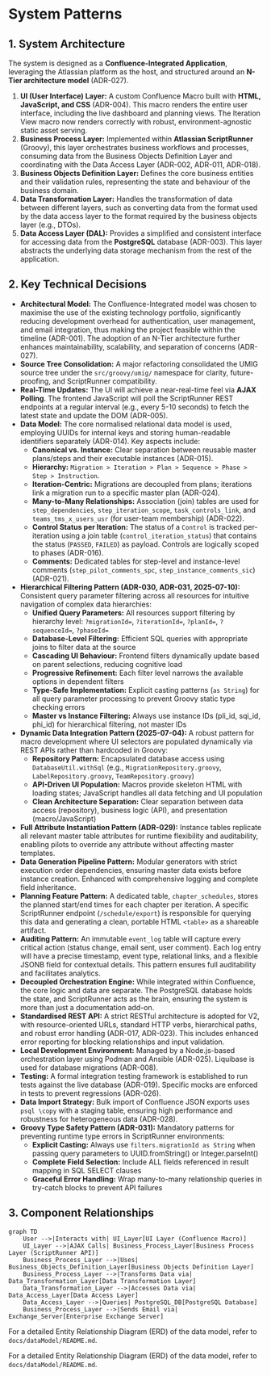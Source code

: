 # System Patterns

## 1. System Architecture

The system is designed as a **Confluence-Integrated Application**, leveraging the Atlassian platform as the host, and structured around an **N-Tier architecture model** (ADR-027).

1. **UI (User Interface) Layer:** A custom Confluence Macro built with **HTML, JavaScript, and CSS** (ADR-004). This macro renders the entire user interface, including the live dashboard and planning views. The Iteration View macro now renders correctly with robust, environment-agnostic static asset serving.
2. **Business Process Layer:** Implemented within **Atlassian ScriptRunner** (Groovy), this layer orchestrates business workflows and processes, consuming data from the Business Objects Definition Layer and coordinating with the Data Access Layer (ADR-002, ADR-011, ADR-018).
3. **Business Objects Definition Layer:** Defines the core business entities and their validation rules, representing the state and behaviour of the business domain.
4. **Data Transformation Layer:** Handles the transformation of data between different layers, such as converting data from the format used by the data access layer to the format required by the business objects layer (e.g., DTOs).
5. **Data Access Layer (DAL):** Provides a simplified and consistent interface for accessing data from the **PostgreSQL** database (ADR-003). This layer abstracts the underlying data storage mechanism from the rest of the application.

## 2. Key Technical Decisions

* **Architectural Model:** The Confluence-Integrated model was chosen to maximise the use of the existing technology portfolio, significantly reducing development overhead for authentication, user management, and email integration, thus making the project feasible within the timeline (ADR-001). The adoption of an N-Tier architecture further enhances maintainability, scalability, and separation of concerns (ADR-027).
* **Source Tree Consolidation:** A major refactoring consolidated the UMIG source tree under the `src/groovy/umig/` namespace for clarity, future-proofing, and ScriptRunner compatibility.
* **Real-Time Updates:** The UI will achieve a near-real-time feel via **AJAX Polling**. The frontend JavaScript will poll the ScriptRunner REST endpoints at a regular interval (e.g., every 5-10 seconds) to fetch the latest state and update the DOM (ADR-005).
* **Data Model:** The core normalised relational data model is used, employing UUIDs for internal keys and storing human-readable identifiers separately (ADR-014). Key aspects include:
  * **Canonical vs. Instance:** Clear separation between reusable master plans/steps and their executable instances (ADR-015).
  * **Hierarchy:** `Migration > Iteration > Plan > Sequence > Phase > Step > Instruction`.
  * **Iteration-Centric:** Migrations are decoupled from plans; iterations link a migration run to a specific master plan (ADR-024).
  * **Many-to-Many Relationships:** Association (join) tables are used for `step_dependencies`, `step_iteration_scope`, `task_controls_link`, and `teams_tms_x_users_usr` (for user-team membership) (ADR-022).
  * **Control Status per Iteration:** The status of a `Control` is tracked per-iteration using a join table (`control_iteration_status`) that contains the status (`PASSED`, `FAILED`) as payload. Controls are logically scoped to phases (ADR-016).
  * **Comments:** Dedicated tables for step-level and instance-level comments (`step_pilot_comments_spc`, `step_instance_comments_sic`) (ADR-021).
* **Hierarchical Filtering Pattern (ADR-030, ADR-031, 2025-07-10):** Consistent query parameter filtering across all resources for intuitive navigation of complex data hierarchies:
  * **Unified Query Parameters:** All resources support filtering by hierarchy level: `?migrationId=`, `?iterationId=`, `?planId=`, `?sequenceId=`, `?phaseId=`
  * **Database-Level Filtering:** Efficient SQL queries with appropriate joins to filter data at the source
  * **Cascading UI Behaviour:** Frontend filters dynamically update based on parent selections, reducing cognitive load
  * **Progressive Refinement:** Each filter level narrows the available options in dependent filters
  * **Type-Safe Implementation:** Explicit casting patterns (`as String`) for all query parameter processing to prevent Groovy static type checking errors
  * **Master vs Instance Filtering:** Always use instance IDs (pli_id, sqi_id, phi_id) for hierarchical filtering, not master IDs
* **Dynamic Data Integration Pattern (2025-07-04):** A robust pattern for macro development where UI selectors are populated dynamically via REST APIs rather than hardcoded in Groovy:
  * **Repository Pattern:** Encapsulated database access using `DatabaseUtil.withSql` (e.g., `MigrationRepository.groovy`, `LabelRepository.groovy`, `TeamRepository.groovy`)
  * **API-Driven UI Population:** Macros provide skeleton HTML with loading states; JavaScript handles all data fetching and UI population
  * **Clean Architecture Separation:** Clear separation between data access (repository), business logic (API), and presentation (macro/JavaScript)
* **Full Attribute Instantiation Pattern (ADR-029):** Instance tables replicate all relevant master table attributes for runtime flexibility and auditability, enabling pilots to override any attribute without affecting master templates.
* **Data Generation Pipeline Pattern:** Modular generators with strict execution order dependencies, ensuring master data exists before instance creation. Enhanced with comprehensive logging and complete field inheritance.
* **Planning Feature Pattern:** A dedicated table, `chapter_schedules`, stores the planned start/end times for each chapter per iteration. A specific ScriptRunner endpoint (`/schedule/export`) is responsible for querying this data and generating a clean, portable HTML `<table>` as a shareable artifact.
* **Auditing Pattern:** An immutable `event_log` table will capture every critical action (status change, email sent, user comment). Each log entry will have a precise timestamp, event type, relational links, and a flexible JSONB field for contextual details. This pattern ensures full auditability and facilitates analytics.
* **Decoupled Orchestration Engine:** While integrated within Confluence, the core logic and data are separate. The PostgreSQL database holds the state, and ScriptRunner acts as the brain, ensuring the system is more than just a documentation add-on.
* **Standardised REST API:** A strict RESTful architecture is adopted for V2, with resource-oriented URLs, standard HTTP verbs, hierarchical paths, and robust error handling (ADR-017, ADR-023). This includes enhanced error reporting for blocking relationships and input validation.
* **Local Development Environment:** Managed by a Node.js-based orchestration layer using Podman and Ansible (ADR-025). Liquibase is used for database migrations (ADR-008).
* **Testing:** A formal integration testing framework is established to run tests against the live database (ADR-019). Specific mocks are enforced in tests to prevent regressions (ADR-026).
* **Data Import Strategy:** Bulk import of Confluence JSON exports uses `psql \copy` with a staging table, ensuring high performance and robustness for heterogeneous data (ADR-028).
* **Groovy Type Safety Pattern (ADR-031):** Mandatory patterns for preventing runtime type errors in ScriptRunner environments:
  * **Explicit Casting:** Always use `filters.migrationId as String` when passing query parameters to UUID.fromString() or Integer.parseInt()
  * **Complete Field Selection:** Include ALL fields referenced in result mapping in SQL SELECT clauses
  * **Graceful Error Handling:** Wrap many-to-many relationship queries in try-catch blocks to prevent API failures

## 3. Component Relationships

```mermaid
graph TD
    User -->|Interacts with| UI_Layer[UI Layer (Confluence Macro)]
    UI_Layer -->|AJAX Calls| Business_Process_Layer[Business Process Layer (ScriptRunner API)]
    Business_Process_Layer -->|Uses| Business_Objects_Definition_Layer[Business Objects Definition Layer]
    Business_Process_Layer -->|Transforms Data via| Data_Transformation_Layer[Data Transformation Layer]
    Data_Transformation_Layer -->|Accesses Data via| Data_Access_Layer[Data Access Layer]
    Data_Access_Layer -->|Queries| PostgreSQL_DB[PostgreSQL Database]
    Business_Process_Layer -->|Sends Email via| Exchange_Server[Enterprise Exchange Server]
```

For a detailed Entity Relationship Diagram (ERD) of the data model, refer to `docs/dataModel/README.md`.

For a detailed Entity Relationship Diagram (ERD) of the data model, refer to `docs/dataModel/README.md`.
